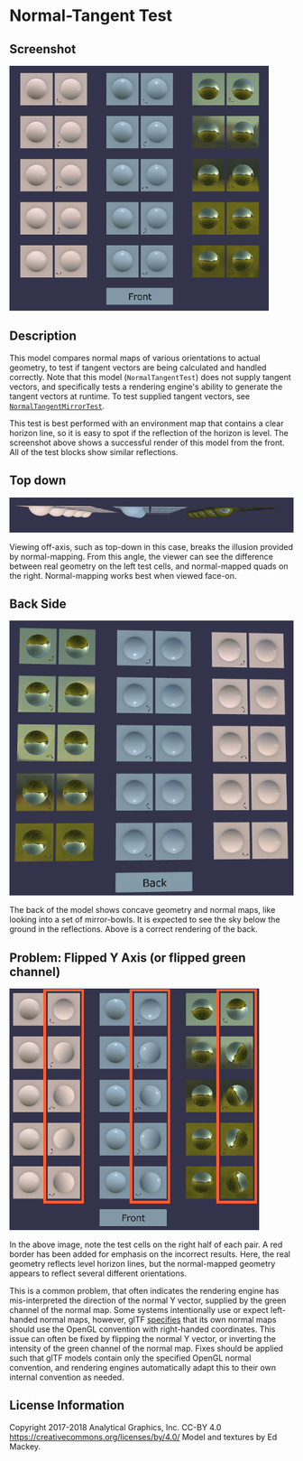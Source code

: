 # Normal-Tangent Test

## Screenshot

![screenshot](screenshot/screenshot-larger.png)

## Description

This model compares normal maps of various orientations to actual geometry, to test if tangent vectors are being calculated and handled correctly. Note that this model (`NormalTangentTest`) does not supply tangent vectors, and specifically tests a rendering engine's ability to generate the tangent vectors at runtime. To test supplied tangent vectors, see [`NormalTangentMirrorTest`](../NormalTangentMirrorTest/README.md).

This test is best performed with an environment map that contains a clear horizon line, so it is easy to spot if the reflection of the horizon is level. The screenshot above shows a successful render of this model from the front. All of the test blocks show similar reflections.

## Top down

![Top-down View](screenshot/top-down.png)

Viewing off-axis, such as top-down in this case, breaks the illusion provided by normal-mapping. From this angle, the viewer can see the difference between real geometry on the left test cells, and normal-mapped quads on the right. Normal-mapping works best when viewed face-on.

## Back Side

![Back-side View](screenshot/back-side.png)

The back of the model shows concave geometry and normal maps, like looking into a set of mirror-bowls. It is expected to see the sky below the ground in the reflections. Above is a correct rendering of the back.

## Problem: Flipped Y Axis (or flipped green channel)

![Incorrect flipped Y](screenshot/incorrect-flipped-y.png)

In the above image, note the test cells on the right half of each pair. A red border has been added for emphasis on the incorrect results. Here, the real geometry reflects level horizon lines, but the normal-mapped geometry appears to reflect several different orientations.

This is a common problem, that often indicates the rendering engine has mis-interpreted the direction of the normal Y vector, supplied by the green channel of the normal map. Some systems intentionally use or expect left-handed normal maps, however, glTF [specifies](https://github.com/KhronosGroup/glTF/tree/065a01206014cd5f198085de6b4ce6f565ae79c6/specification/2.0#materialnormaltexture) that its own normal maps should use the OpenGL convention with right-handed coordinates. This issue can often be fixed by flipping the normal Y vector, or inverting the intensity of the green channel of the normal map. Fixes should be applied such that glTF models contain only the specified OpenGL normal convention, and rendering engines automatically adapt this to their own internal convention as needed.

## License Information

Copyright 2017-2018 Analytical Graphics, Inc.
CC-BY 4.0 https://creativecommons.org/licenses/by/4.0/
Model and textures by Ed Mackey.
